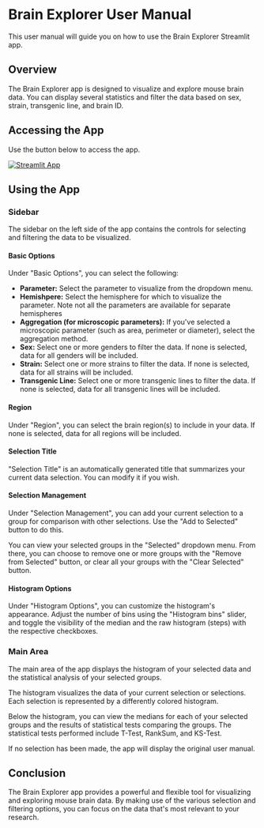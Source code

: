 # Brain Explorer User Manual

This user manual will guide you on how to use the Brain Explorer Streamlit app.

## Overview

The Brain Explorer app is designed to visualize and explore mouse brain data. You can display several statistics and filter the data based on sex, strain, transgenic line, and brain ID. 

## Accessing the App
Use the button below to access the app.

[![Streamlit App](https://static.streamlit.io/badges/streamlit_badge_black_white.svg)](https://delkind-mouse-brain-cell-counting-brain-explorer-3ek3v5.streamlit.app/)

## Using the App

### Sidebar

The sidebar on the left side of the app contains the controls for selecting and filtering the data to be visualized.

#### Basic Options

Under "Basic Options", you can select the following:

- **Parameter:** Select the parameter to visualize from the dropdown menu.
- **Hemishpere:** Select the hemisphere for which to visualize the parameter. Note not all the parameters are available for separate hemispheres
- **Aggregation (for microscopic parameters):** If you've selected a microscopic parameter (such as area, perimeter or diameter), select the aggregation method.
- **Sex:** Select one or more genders to filter the data. If none is selected, data for all genders will be included.
- **Strain:** Select one or more strains to filter the data. If none is selected, data for all strains will be included.
- **Transgenic Line:** Select one or more transgenic lines to filter the data. If none is selected, data for all transgenic lines will be included.

#### Region

Under "Region", you can select the brain region(s) to include in your data. If none is selected, data for all regions will be included.

#### Selection Title

"Selection Title" is an automatically generated title that summarizes your current data selection. You can modify it if you wish.

#### Selection Management

Under "Selection Management", you can add your current selection to a group for comparison with other selections. Use the "Add to Selected" button to do this. 

You can view your selected groups in the "Selected" dropdown menu. From there, you can choose to remove one or more groups with the "Remove from Selected" button, or clear all your groups with the "Clear Selected" button.

#### Histogram Options

Under "Histogram Options", you can customize the histogram's appearance. Adjust the number of bins using the "Histogram bins" slider, and toggle the visibility of the median and the raw histogram (steps) with the respective checkboxes.

### Main Area

The main area of the app displays the histogram of your selected data and the statistical analysis of your selected groups.

The histogram visualizes the data of your current selection or selections. Each selection is represented by a differently colored histogram.

Below the histogram, you can view the medians for each of your selected groups and the results of statistical tests comparing the groups. The statistical tests performed include T-Test, RankSum, and KS-Test.

If no selection has been made, the app will display the original user manual.

## Conclusion

The Brain Explorer app provides a powerful and flexible tool for visualizing and exploring mouse brain data. By making use of the various selection and filtering options, you can focus on the data that's most relevant to your research.
